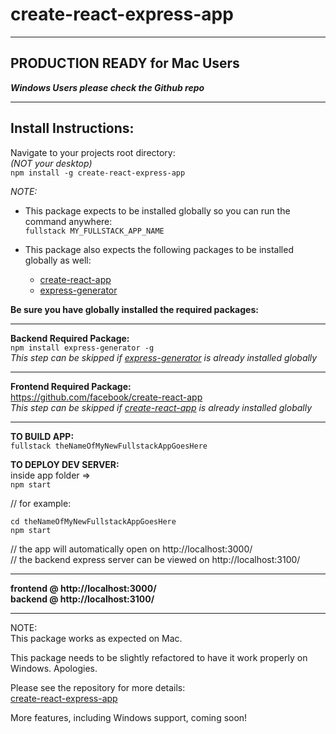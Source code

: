 # create-react-express-app

---

## PRODUCTION READY for Mac Users

**_Windows Users please check the Github repo_**

---

## Install Instructions:

Navigate to your projects root directory:  
_(NOT your desktop)_  
`npm install -g create-react-express-app`

_NOTE:_

- This package expects to be installed globally so you can run the command anywhere:  
  `fullstack MY_FULLSTACK_APP_NAME`

- This package also expects the following packages to be installed globally as well:
  - [create-react-app](https://www.npmjs.com/package/create-react-app)
  - [express-generator](https://www.npmjs.com/package/express-generator)

**Be sure you have globally installed the required packages:**

---

**Backend Required Package:**  
`npm install express-generator -g`  
_This step can be skipped if [express-generator](https://www.npmjs.com/package/express-generator) is already installed globally_

---

**Frontend Required Package:**  
https://github.com/facebook/create-react-app  
_This step can be skipped if [create-react-app](https://www.npmjs.com/package/create-react-app) is already installed globally_

---

**TO BUILD APP:**  
`fullstack theNameOfMyNewFullstackAppGoesHere`

**TO DEPLOY DEV SERVER:**  
inside app folder =>  
`npm start`

// for example:

```
cd theNameOfMyNewFullstackAppGoesHere
npm start

```

// the app will automatically open on http://localhost:3000/  
// the backend express server can be viewed on http://localhost:3100/

---

**frontend @ http://localhost:3000/**  
**backend @ http://localhost:3100/**

---

NOTE:  
This package works as expected on Mac.

This package needs to be slightly refactored to have it work properly on Windows. Apologies.

Please see the repository for more details:  
[create-react-express-app](https://github.com/mateo-navarrete/create-react-express-app)

More features, including Windows support, coming soon!
